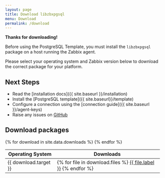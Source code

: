 ```yaml
---
layout: page
title: Download libzbxpgsql
menu: Download
permalink: /download
---
```


__Thanks for downloading!__

Before using the PostgreSQL Template, you must install the `libzbxpgsql` package
on a host running the Zabbix agent.

Please select your operating system and Zabbix version below to download the
correct package for your platform.

## Next Steps

* Read the [installation docs]({{ site.baseurl }}/installation)
* Install the [PostgreSQL template]({{ site.baseurl}}/template)
* Configure a connection using the [connection guide]({{ site.baseurl }}/agent-keys)
* Raise any issues on [GitHub](https://github.com/cavaliercoder/libzbxpgsql/issues)

## Download packages

<table class="downloads">
  <thead>
    <tr>
      <th>Operating System</th>
      <th>Downloads</th>
    </tr>
  </thead>
  <tbody>
{% for download in site.data.downloads %}
    <tr>
      <td>{{ download.target }}</td>
      <td>
{% for file in download.files %}
        <a href="{{ file.url }}">{{ file.label }}</a>
{% endfor %}
      </td>
    </tr>
{% endfor %}
  </tbody>
</table>
